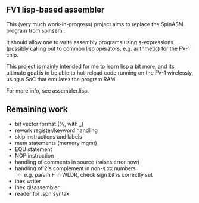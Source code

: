 FV1 lisp-based assembler
------------------------

This (very much work-in-progress) project aims to replace the SpinASM program
from spinsemi:

It should allow one to write assembly programs using s-expressions (possibly calling out to common lisp operators, e.g. arithmetic) for the FV-1 chip.

This project is mainly intended for me to learn lisp a bit more, and its
ultimate goal is to be able to hot-reload code running on the FV-1 wirelessly,
using a SoC that emulates the program RAM.

For more info, see assembler.lisp.

Remaining work
--------------

- bit vector format (%, with _)
- rework register/keyword handling
- skip instructions and labels
- mem statements (memory mgmt)
- EQU statement
- NOP instruction
- handling of comments in source (raises error now)
- handling of 2's complement in non-s.xx numbers
  - e.g. param F in WLDR, check sign bit is correctly set
- ihex writer
- ihex disassembler
- reader for .spn syntax
